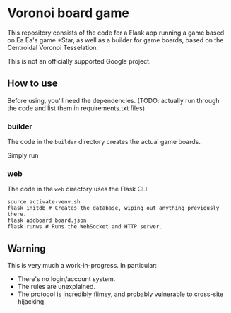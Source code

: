 # Voronoi board game

This repository consists of the code for a Flask app running a game based on Ea Ea's game *Star, as well as a builder for game boards, based on the Centroidal Voronoi Tesselation.

This is not an officially supported Google project.

## How to use

Before using, you'll need the dependencies. (TODO: actually run through the code and list them in requirements.txt files)

### builder

The code in the `builder` directory creates the actual game boards.

Simply run

### web

The code in the `web` directory uses the Flask CLI.

```
source activate-venv.sh
flask initdb # Creates the database, wiping out anything previously there.
flask addboard board.json
flask runws # Runs the WebSocket and HTTP server.
```

## Warning

This is very much a work-in-progress.  In particular:

* There's no login/account system.
* The rules are unexplained.
* The protocol is incredibly flimsy, and probably vulnerable to cross-site hijacking.